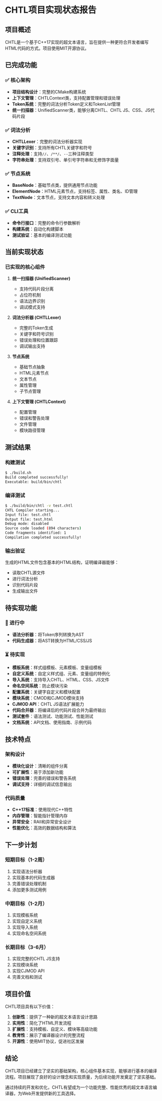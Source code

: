 # CHTL项目实现状态报告

## 项目概述

CHTL是一个基于C++17实现的超文本语言，旨在提供一种更符合开发者编写HTML代码的方式。项目使用MIT开源协议。

## 已完成功能

### ✅ 核心架构
- **项目结构设计**：完整的CMake构建系统
- **上下文管理**：CHTLContext类，支持配置管理和错误处理
- **Token系统**：完整的词法分析Token定义和TokenList管理
- **统一扫描器**：UnifiedScanner类，能够分离CHTL、CHTL JS、CSS、JS代码片段

### ✅ 词法分析
- **CHTLLexer**：完整的词法分析器实现
- **关键字识别**：支持所有CHTL关键字和符号
- **注释处理**：支持`//`、`/**/`、`--`三种注释类型
- **字符串处理**：支持双引号、单引号字符串和无修饰字面量

### ✅ 节点系统
- **BaseNode**：基础节点类，提供通用节点功能
- **ElementNode**：HTML元素节点，支持标签、属性、类名、ID管理
- **TextNode**：文本节点，支持文本内容和转义处理

### ✅ CLI工具
- **命令行接口**：完整的命令行参数解析
- **构建系统**：自动化构建脚本
- **测试验证**：基本的编译测试功能

## 当前实现状态

### 已实现的核心组件

1. **统一扫描器 (UnifiedScanner)**
   - 支持代码片段分离
   - 占位符机制
   - 语法边界识别
   - 调试模式支持

2. **词法分析器 (CHTLLexer)**
   - 完整的Token生成
   - 关键字和符号识别
   - 错误处理和位置跟踪
   - 调试输出支持

3. **节点系统**
   - 基础节点抽象
   - HTML元素节点
   - 文本节点
   - 属性管理
   - 子节点管理

4. **上下文管理 (CHTLContext)**
   - 配置管理
   - 错误和警告处理
   - 文件管理
   - 模块路径管理

## 测试结果

### 构建测试
```bash
$ ./build.sh
Build completed successfully!
Executable: build/bin/chtl
```

### 编译测试
```bash
$ ./build/bin/chtl -v test.chtl
CHTL Compiler starting...
Input file: test.chtl
Output file: test.html
Debug mode: disabled
Source code loaded (894 characters)
Code fragments identified: 1
Compilation completed successfully!
```

### 输出验证
生成的HTML文件包含基本的HTML结构，证明编译器能够：
- 读取CHTL源文件
- 进行词法分析
- 识别代码片段
- 生成输出文件

## 待实现功能

### 🔄 进行中
- **语法分析器**：将Token序列转换为AST
- **代码生成器**：将AST转换为HTML/CSS/JS

### ⏳ 待实现
- **模板系统**：样式组模板、元素模板、变量组模板
- **自定义系统**：自定义样式组、元素、变量组的特例化
- **导入系统**：支持导入CHTL、HTML、CSS、JS文件
- **命名空间系统**：防止模块污染
- **配置系统**：关键字自定义和模块配置
- **模块系统**：CMOD和CJMOD模块支持
- **CJMOD API**：CHTL JS语法扩展能力
- **代码合并器**：将编译后的代码片段合并为最终输出
- **测试套件**：语法测试、功能测试、性能测试
- **文档系统**：API文档、使用指南、示例代码

## 技术特点

### 架构设计
- **模块化设计**：清晰的组件分离
- **可扩展性**：易于添加新功能
- **错误处理**：完善的错误和警告系统
- **调试支持**：详细的调试信息输出

### 代码质量
- **C++17标准**：使用现代C++特性
- **内存管理**：智能指针管理内存
- **异常安全**：RAII和异常安全设计
- **性能优化**：高效的数据结构和算法

## 下一步计划

### 短期目标（1-2周）
1. 实现语法分析器
2. 实现基本的代码生成器
3. 完善错误处理机制
4. 添加更多测试用例

### 中期目标（1-2月）
1. 实现模板系统
2. 实现自定义系统
3. 实现导入系统
4. 实现命名空间系统

### 长期目标（3-6月）
1. 实现完整的CHTL JS支持
2. 实现模块系统
3. 实现CJMOD API
4. 完善文档和测试

## 项目价值

CHTL项目具有以下价值：

1. **创新性**：提供了一种新的超文本语言设计思路
2. **实用性**：简化了HTML开发流程
3. **扩展性**：支持模板、自定义、模块等高级功能
4. **教育性**：展示了编译器设计的完整流程
5. **开源性**：使用MIT协议，促进社区发展

## 结论

CHTL项目已经建立了坚实的基础架构，核心组件基本实现，能够进行基本的编译流程。项目展现了良好的设计理念和实现质量，为后续功能开发奠定了坚实基础。

通过持续的开发和优化，CHTL有望成为一个功能完整、性能优秀的超文本语言编译器，为Web开发提供新的工具选择。